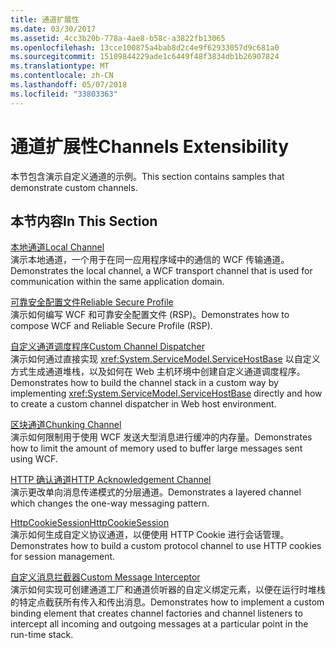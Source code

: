 ```yaml
---
title: 通道扩展性
ms.date: 03/30/2017
ms.assetid: 4cc3b20b-778a-4ae8-b58c-a3822fb13065
ms.openlocfilehash: 13cce100875a4bab8d2c4e9f62933057d9c681a0
ms.sourcegitcommit: 15109844229ade1c6449f48f3834db1b26907824
ms.translationtype: MT
ms.contentlocale: zh-CN
ms.lasthandoff: 05/07/2018
ms.locfileid: "33803363"
---
```

# <a name="channels-extensibility"></a><span data-ttu-id="2ab84-102">通道扩展性</span><span class="sxs-lookup"><span data-stu-id="2ab84-102">Channels Extensibility</span></span>
<span data-ttu-id="2ab84-103">本节包含演示自定义通道的示例。</span><span class="sxs-lookup"><span data-stu-id="2ab84-103">This section contains samples that demonstrate custom channels.</span></span>  
  
## <a name="in-this-section"></a><span data-ttu-id="2ab84-104">本节内容</span><span class="sxs-lookup"><span data-stu-id="2ab84-104">In This Section</span></span>  
 [<span data-ttu-id="2ab84-105">本地通道</span><span class="sxs-lookup"><span data-stu-id="2ab84-105">Local Channel</span></span>](../../../../docs/framework/wcf/samples/local-channel.md)  
 <span data-ttu-id="2ab84-106">演示本地通道，一个用于在同一应用程序域中的通信的 WCF 传输通道。</span><span class="sxs-lookup"><span data-stu-id="2ab84-106">Demonstrates the local channel, a WCF transport channel that is used for communication within the same application domain.</span></span>  
  
 [<span data-ttu-id="2ab84-107">可靠安全配置文件</span><span class="sxs-lookup"><span data-stu-id="2ab84-107">Reliable Secure Profile</span></span>](../../../../docs/framework/wcf/samples/reliable-secure-profile.md)  
 <span data-ttu-id="2ab84-108">演示如何编写 WCF 和可靠安全配置文件 (RSP)。</span><span class="sxs-lookup"><span data-stu-id="2ab84-108">Demonstrates how to compose WCF and Reliable Secure Profile (RSP).</span></span>  
  
 [<span data-ttu-id="2ab84-109">自定义通道调度程序</span><span class="sxs-lookup"><span data-stu-id="2ab84-109">Custom Channel Dispatcher</span></span>](../../../../docs/framework/wcf/samples/custom-channel-dispatcher.md)  
 <span data-ttu-id="2ab84-110">演示如何通过直接实现 <xref:System.ServiceModel.ServiceHostBase> 以自定义方式生成通道堆栈，以及如何在 Web 主机环境中创建自定义通道调度程序。</span><span class="sxs-lookup"><span data-stu-id="2ab84-110">Demonstrates how to build the channel stack in a custom way by implementing <xref:System.ServiceModel.ServiceHostBase> directly and how to create a custom channel dispatcher in Web host environment.</span></span>  
  
 [<span data-ttu-id="2ab84-111">区块通道</span><span class="sxs-lookup"><span data-stu-id="2ab84-111">Chunking Channel</span></span>](../../../../docs/framework/wcf/samples/chunking-channel.md)  
 <span data-ttu-id="2ab84-112">演示如何限制用于使用 WCF 发送大型消息进行缓冲的内存量。</span><span class="sxs-lookup"><span data-stu-id="2ab84-112">Demonstrates how to limit the amount of memory used to buffer large messages sent using WCF.</span></span>  
  
 [<span data-ttu-id="2ab84-113">HTTP 确认通道</span><span class="sxs-lookup"><span data-stu-id="2ab84-113">HTTP Acknowledgement Channel</span></span>](../../../../docs/framework/wcf/samples/http-acknowledgement-channel.md)  
 <span data-ttu-id="2ab84-114">演示更改单向消息传递模式的分层通道。</span><span class="sxs-lookup"><span data-stu-id="2ab84-114">Demonstrates a layered channel which changes the one-way messaging pattern.</span></span>  
  
 [<span data-ttu-id="2ab84-115">HttpCookieSession</span><span class="sxs-lookup"><span data-stu-id="2ab84-115">HttpCookieSession</span></span>](../../../../docs/framework/wcf/samples/httpcookiesession.md)  
 <span data-ttu-id="2ab84-116">演示如何生成自定义协议通道，以便使用 HTTP Cookie 进行会话管理。</span><span class="sxs-lookup"><span data-stu-id="2ab84-116">Demonstrates how to build a custom protocol channel to use HTTP cookies for session management.</span></span>  
  
 [<span data-ttu-id="2ab84-117">自定义消息拦截器</span><span class="sxs-lookup"><span data-stu-id="2ab84-117">Custom Message Interceptor</span></span>](../../../../docs/framework/wcf/samples/custom-message-interceptor.md)  
 <span data-ttu-id="2ab84-118">演示如何实现可创建通道工厂和通道侦听器的自定义绑定元素，以便在运行时堆栈的特定点截获所有传入和传出消息。</span><span class="sxs-lookup"><span data-stu-id="2ab84-118">Demonstrates how to implement a custom binding element that creates channel factories and channel listeners to intercept all incoming and outgoing messages at a particular point in the run-time stack.</span></span>
